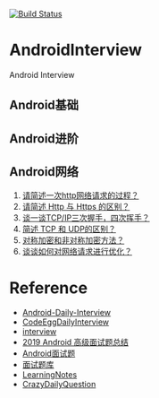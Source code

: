 [![Build Status](https://travis-ci.org/yeungeek/AndroidInterview.svg?branch=master)](https://travis-ci.org/yeungeek/AndroidInterview)
# AndroidInterview
Android Interview

## Android基础
## Android进阶
## Android网络
1. [请简述一次http网络请求的过程？](network/FirstHttpRequest.md)
2. [请简述 Http 与 Https 的区别？](network/DiffHttpAndHttps.md)
3. [谈一谈TCP/IP三次握手，四次挥手？](network/TCP_IPHandshake.md)
4. [简述 TCP 和 UDP的区别？](network/DiffTCPAndUDP.md)
5. [对称加密和非对称加密方法？](network/Encryption.md)
6. [谈谈如何对网络请求进行优化？](network/NetworkOptimization.md)

# Reference
* [Android-Daily-Interview](https://github.com/Moosphan/Android-Daily-Interview)
* [CodeEggDailyInterview](https://github.com/codeegginterviewgroup/CodeEggDailyInterview)
* [interview](https://github.com/hadyang/interview)
* [2019 Android 高级面试题总结](https://mp.weixin.qq.com/s/hzCBLwMY04aPWrcTlJ2uPQ)
* [Android面试题](https://github.com/AweiLoveAndroid/CommonDevKnowledge/blob/master/interview/contents/Android%E9%9D%A2%E8%AF%95%E9%A2%98.md)
* [面试题库](http://www.jackywang.tech/AndroidInterview-Q-A/interview/)
* [LearningNotes](https://github.com/francistao/LearningNotes)
* [CrazyDailyQuestion](https://github.com/MicroKibaco/CrazyDailyQuestion)